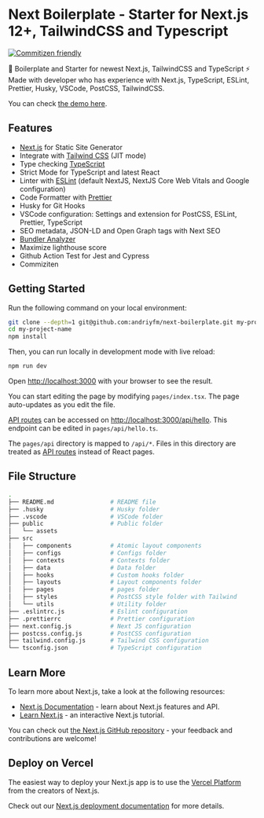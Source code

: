 # Next Boilerplate - Starter for Next.js 12+, TailwindCSS and Typescript

[![Commitizen friendly](https://img.shields.io/badge/commitizen-friendly-brightgreen.svg)](http://commitizen.github.io/cz-cli/)

🚀 Boilerplate and Starter for newest Next.js, TailwindCSS and TypeScript ⚡️ Made with developer who has experience with Next.js, TypeScript, ESLint, Prettier, Husky, VSCode, PostCSS, TailwindCSS.

You can check [the demo here](https://next-boilerplate-theta.vercel.app/).

## Features

- [Next.js](https://nextjs.org) for Static Site Generator
- Integrate with [Tailwind CSS](https://tailwindcss.com) (JIT mode)
- Type checking [TypeScript](https://www.typescriptlang.org)
- Strict Mode for TypeScript and latest React
- Linter with [ESLint](https://eslint.org) (default NextJS, NextJS Core Web Vitals and Google configuration)
- Code Formatter with [Prettier](https://prettier.io)
- Husky for Git Hooks
- VSCode configuration: Settings and extension for PostCSS, ESLint, Prettier, TypeScript
- SEO metadata, JSON-LD and Open Graph tags with Next SEO
- [Bundler Analyzer](https://www.npmjs.com/package/@next/bundle-analyzer)
- Maximize lighthouse score
- Github Action Test for Jest and Cypress
- Commiziten

## Getting Started

Run the following command on your local environment:

```bash
git clone --depth=1 git@github.com:andriyfm/next-boilerplate.git my-project-name
cd my-project-name
npm install
```

Then, you can run locally in development mode with live reload:

```bash
npm run dev
```

Open [http://localhost:3000](http://localhost:3000) with your browser to see the result.

You can start editing the page by modifying `pages/index.tsx`. The page auto-updates as you edit the file.

[API routes](https://nextjs.org/docs/api-routes/introduction) can be accessed on [http://localhost:3000/api/hello](http://localhost:3000/api/hello). This endpoint can be edited in `pages/api/hello.ts`.

The `pages/api` directory is mapped to `/api/*`. Files in this directory are treated as [API routes](https://nextjs.org/docs/api-routes/introduction) instead of React pages.

## File Structure

```bash
.
├── README.md                # README file
├── .husky                   # Husky folder
├── .vscode                  # VSCode folder
├── public                   # Public folder
│   └── assets
├── src
│   ├── components           # Atomic layout components
│   ├── configs              # Configs folder
│   ├── contexts             # Contexts folder
│   ├── data                 # Data folder
│   ├── hooks                # Custom hooks folder
│   ├── layouts              # Layout components folder
│   ├── pages                # pages folder
│   ├── styles               # PostCSS style folder with Tailwind
│   └── utils                # Utility folder
├── .eslintrc.js             # Eslint configuration
├── .prettierrc              # Prettier configuration
├── next.config.js           # Next JS configuration
├── postcss.config.js        # PostCSS configuration
├── tailwind.config.js       # Tailwind CSS configuration
└── tsconfig.json            # TypeScript configuration
```

## Learn More

To learn more about Next.js, take a look at the following resources:

- [Next.js Documentation](https://nextjs.org/docs) - learn about Next.js features and API.
- [Learn Next.js](https://nextjs.org/learn) - an interactive Next.js tutorial.

You can check out [the Next.js GitHub repository](https://github.com/vercel/next.js/) - your feedback and contributions are welcome!

## Deploy on Vercel

The easiest way to deploy your Next.js app is to use the [Vercel Platform](https://vercel.com/new?utm_medium=default-template&filter=next.js&utm_source=create-next-app&utm_campaign=create-next-app-readme) from the creators of Next.js.

Check out our [Next.js deployment documentation](https://nextjs.org/docs/deployment) for more details.

